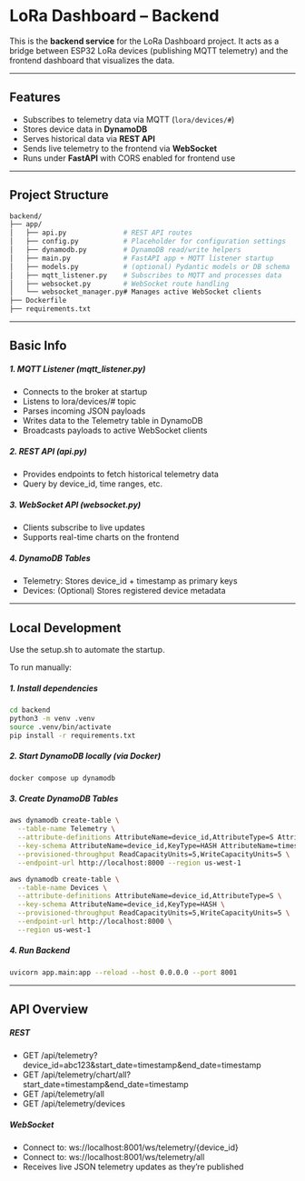 # LoRa Dashboard – Backend

This is the **backend service** for the LoRa Dashboard project. It acts as a bridge between ESP32 LoRa devices (publishing MQTT telemetry) and the frontend dashboard that visualizes the data.

---

## Features

- Subscribes to telemetry data via MQTT (`lora/devices/#`)
- Stores device data in **DynamoDB**
- Serves historical data via **REST API**
- Sends live telemetry to the frontend via **WebSocket**
- Runs under **FastAPI** with CORS enabled for frontend use

---

## Project Structure

```bash
backend/
├── app/
│   ├── api.py              # REST API routes
│   ├── config.py           # Placeholder for configuration settings
│   ├── dynamodb.py         # DynamoDB read/write helpers
│   ├── main.py             # FastAPI app + MQTT listener startup
│   ├── models.py           # (optional) Pydantic models or DB schema
│   ├── mqtt_listener.py    # Subscribes to MQTT and processes data
│   ├── websocket.py        # WebSocket route handling
│   └── websocket_manager.py# Manages active WebSocket clients
├── Dockerfile
├── requirements.txt
````

---

## Basic Info

##### 1. **MQTT Listener** (mqtt_listener.py)
* Connects to the broker at startup
* Listens to lora/devices/# topic
* Parses incoming JSON payloads
* Writes data to the Telemetry table in DynamoDB
* Broadcasts payloads to active WebSocket clients

##### 2. **REST API** (api.py)
* Provides endpoints to fetch historical telemetry data
* Query by device_id, time ranges, etc.

##### 3. WebSocket API (websocket.py)
* Clients subscribe to live updates
* Supports real-time charts on the frontend

##### 4. DynamoDB Tables
* Telemetry: Stores device_id + timestamp as primary keys
* Devices: (Optional) Stores registered device metadata

---

## Local Development

Use the setup.sh to automate the startup.

To run manually:
##### 1. Install dependencies
```bash
cd backend
python3 -m venv .venv
source .venv/bin/activate
pip install -r requirements.txt
```

##### 2. Start DynamoDB locally (via Docker)
```bash
docker compose up dynamodb
```

##### 3. Create DynamoDB Tables
```bash 
aws dynamodb create-table \
  --table-name Telemetry \
  --attribute-definitions AttributeName=device_id,AttributeType=S AttributeName=timestamp,AttributeType=N \
  --key-schema AttributeName=device_id,KeyType=HASH AttributeName=timestamp,KeyType=RANGE \
  --provisioned-throughput ReadCapacityUnits=5,WriteCapacityUnits=5 \
  --endpoint-url http://localhost:8000 --region us-west-1

aws dynamodb create-table \
  --table-name Devices \
  --attribute-definitions AttributeName=device_id,AttributeType=S \
  --key-schema AttributeName=device_id,KeyType=HASH \
  --provisioned-throughput ReadCapacityUnits=5,WriteCapacityUnits=5 \
  --endpoint-url http://localhost:8000 \
  --region us-west-1
```

##### 4. Run Backend
```bash
uvicorn app.main:app --reload --host 0.0.0.0 --port 8001
```
 ---

## API Overview

##### REST
* GET /api/telemetry?device_id=abc123&start_date=timestamp&end_date=timestamp
* GET /api/telemetry/chart/all?start_date=timestamp&end_date=timestamp
* GET /api/telemetry/all
* GET /api/telemetry/devices

##### WebSocket
* Connect to: ws://localhost:8001/ws/telemetry/{device_id}
* Connect to: ws://localhost:8001/ws/telemetry/all
* Receives live JSON telemetry updates as they’re published
